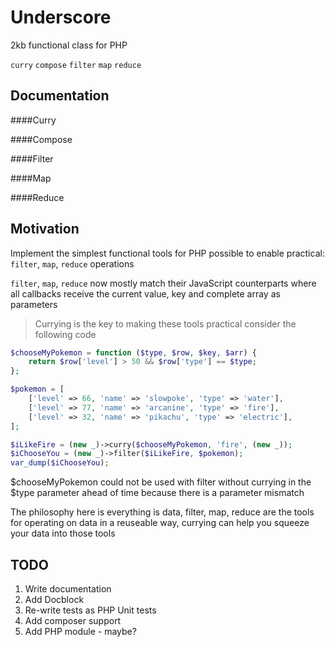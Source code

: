 # Underscore
2kb functional class for PHP


`curry`
`compose`
`filter`
`map`
`reduce`

## Documentation

####Curry

####Compose

####Filter

####Map

####Reduce

## Motivation

Implement the simplest functional tools for PHP possible to enable practical: 
`filter`, `map`, `reduce` operations

`filter`, `map`, `reduce` now mostly match their JavaScript counterparts where all callbacks receive the current value, key and complete array as parameters


>Currying is the key to making these tools practical consider the following code 

```php
$chooseMyPokemon = function ($type, $row, $key, $arr) {
    return $row['level'] > 50 && $row['type'] == $type;
};

$pokemon = [
    ['level' => 66, 'name' => 'slowpoke', 'type' => 'water'],
    ['level' => 77, 'name' => 'arcanine', 'type' => 'fire'],
    ['level' => 32, 'name' => 'pikachu', 'type' => 'electric'],
];

$iLikeFire = (new _)->curry($chooseMyPokemon, 'fire', (new _));
$iChooseYou = (new _)->filter($iLikeFire, $pokemon);
var_dump($iChooseYou);
```
    
  $chooseMyPokemon could not be used with filter without currying in the $type parameter ahead of time because there is a parameter mismatch
  
  The philosophy here is everything is data, filter, map, reduce are the tools for operating on data in a reuseable way, currying can help you squeeze your data into those tools

## TODO

1. Write documentation 
2. Add Docblock 
3. Re-write tests as PHP Unit tests 
4. Add composer support 
5. Add PHP module - maybe?
